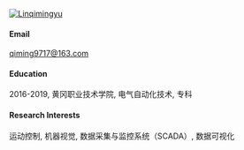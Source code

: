 

[![Linqimingyu](https://img.shields.io/badge/Linqimingyu-github-blue?logo=github)](https://github.com/Linqimingyu)



#### Email
qiming9717@163.com

#### Education
2016-2019, 黄冈职业技术学院, 电气自动化技术, 专科

#### Research Interests
运动控制, 机器视觉, 数据采集与监控系统（SCADA）, 数据可视化

